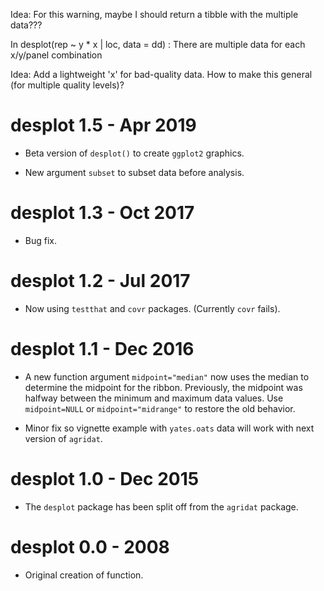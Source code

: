 

Idea: For this warning, maybe I should return a tibble
with the multiple data???

In desplot(rep ~ y * x | loc, data = dd) :
  There are multiple data for each x/y/panel combination

Idea: Add a lightweight 'x' for bad-quality data.  How to make this general (for multiple quality levels)?

# desplot 1.5 - Apr 2019

* Beta version of `desplot()` to create `ggplot2` graphics.

* New argument `subset` to subset data before analysis.

# desplot 1.3 - Oct 2017

* Bug fix.

# desplot 1.2 - Jul 2017

* Now using `testthat` and `covr` packages. (Currently `covr` fails).

# desplot 1.1 - Dec 2016

* A new function argument `midpoint="median"` now uses the median to determine the midpoint for the ribbon. Previously, the midpoint was halfway between the minimum and maximum data values.  Use `midpoint=NULL` or `midpoint="midrange"` to restore the old behavior.

* Minor fix so vignette example with `yates.oats` data will work with next version of `agridat`.

# desplot 1.0 - Dec 2015

* The `desplot` package has been split off from the `agridat` package.

# desplot 0.0 - 2008

* Original creation of function.

